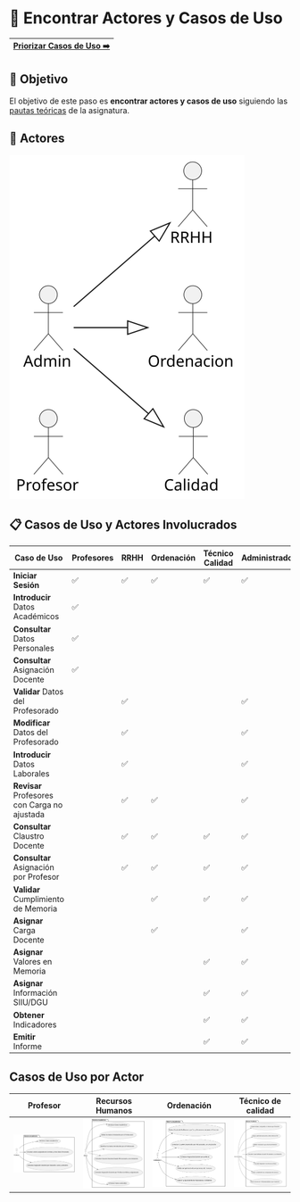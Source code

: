 # 📝 Encontrar Actores y Casos de Uso

[Priorizar Casos de Uso ➡️](PriorizarCasosDeUso.md) |
|--:|

## 🎯 **Objetivo**

El objetivo de este paso es **encontrar actores y casos de uso** siguiendo las [pautas teóricas](https://github.com/mmasias/IdSw1/blob/main/temario/contenidos/CdU.eAyCdU.md#c%C3%B3mo) de la asignatura.

## 👥 **Actores**  

![DiagramaDeActores](/images/modelosUML/CdU/Individuales/Actores.svg) 

 
 

## 📋 **Casos de Uso y Actores Involucrados**

| Caso de Uso                                  | Profesores | RRHH | Ordenación | Técnico Calidad | Administrador | Detallar | Prototipar |
|----------------------------------------------|------------|------|------------|-----------------|---------------|----------|------------|
| **Iniciar Sesión**                           | ✅         | ✅  | ✅         | ✅              | ✅           |          |            |
| **Introducir** Datos Académicos              | ✅         |      |            |                 |               |          |            |
| **Consultar** Datos Personales               | ✅         |      |            |                 |               |          |            |
| **Consultar** Asignación Docente             | ✅         |      |            |                 |               |          |            |
| **Validar** Datos del Profesorado            |            | ✅   |            |                 | ✅            |          |            |
| **Modificar** Datos del Profesorado          |            | ✅   |            |                 | ✅            |          |            |
| **Introducir** Datos Laborales               |            | ✅   |            |                 | ✅            |          |            |
| **Revisar** Profesores con Carga no ajustada |            | ✅   | ✅         |                 | ✅           |          |            |
| **Consultar** Claustro Docente               |            | ✅   | ✅         | ✅              | ✅           |          |            |
| **Consultar** Asignación por Profesor        |            | ✅   | ✅         | ✅              | ✅           |          |            |
| **Validar** Cumplimiento de Memoria          |            |      | ✅         | ✅              | ✅           |          |            |
| **Asignar** Carga Docente                    |            |      | ✅         |                 | ✅            |          |            |
| **Asignar** Valores en Memoria               |            |      |            | ✅              | ✅            |          |            |
| **Asignar** Información SIIU/DGU             |            |      |            | ✅              | ✅            |          |            |
| **Obtener** Indicadores                      |            |      |            | ✅              | ✅            |          |            |
| **Emitir** Informe                           |            |      |            | ✅              | ✅            |          |     



## Casos de Uso por Actor

| Profesor | Recursos Humanos | Ordenación | Técnico de calidad |
|----------|------------------|------------|--------------------|
| ![Diagrama Profesor](/images/modelosUML/CdU/EstructurarCasosDeUso/profesor.svg) | ![Diagrama Recursos Humanos](/images/modelosUML/CdU/EstructurarCasosDeUso/RRHH.svg) | ![Diagrama Ordenacion](/images/modelosUML/CdU/EstructurarCasosDeUso/Ordenacion.svg) | ![Diagrama Tecnico de Calidad](/images/modelosUML/CdU/EstructurarCasosDeUso/TecnicoCalidad.svg) |
